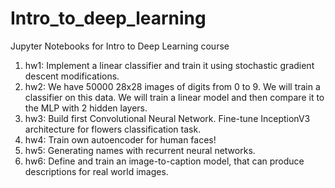# Intro_to_deep_learning
Jupyter Notebooks for Intro to Deep Learning course

1. hw1: Implement a linear classifier and train it using stochastic gradient descent modifications.
2. hw2: We have 50000 28x28 images of digits from 0 to 9. We will train a classifier on this data. We will train a linear model and then compare it to the MLP with 2 hidden layers. 
3. hw3: Build first Convolutional Neural Network. Fine-tune InceptionV3 architecture for flowers classification task.
4. hw4: Train own autoencoder for human faces!
5. hw5: Generating names with recurrent neural networks.
6. hw6: Define and train an image-to-caption model, that can produce descriptions for real world images.

